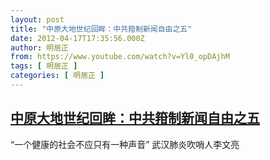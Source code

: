 ```yaml
---
layout: post
title: "中原大地世纪回眸：中共箝制新闻自由之五"
date: 2012-04-17T17:35:56.000Z
author: 明居正
from: https://www.youtube.com/watch?v=Yl0_opDAjhM
tags: [ 明居正 ]
categories: [ 明居正 ]
---
```

<!--1334684156000-->
[中原大地世纪回眸：中共箝制新闻自由之五](https://www.youtube.com/watch?v=Yl0_opDAjhM)
------

<div>
“一个健康的社会不应只有一种声音” 武汉肺炎吹哨人李文亮
</div>
